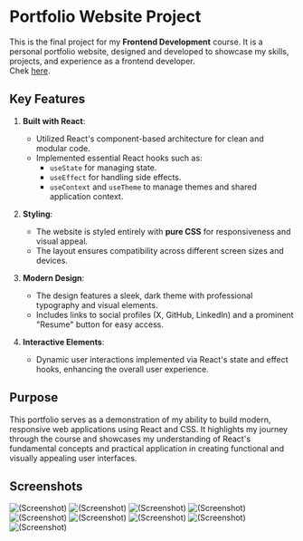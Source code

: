 # Portfolio Website Project

This is the final project for my **Frontend Development** course. It is a personal portfolio website, designed and developed to showcase my skills, projects, and experience as a frontend developer.     
Chek [here](https://sandor-opiok-portfolio.netlify.app/).

## Key Features

1. **Built with React**:
   - Utilized React's component-based architecture for clean and modular code.
   - Implemented essential React hooks such as:
     - `useState` for managing state.
     - `useEffect` for handling side effects.
     - `useContext` and `useTheme` to manage themes and shared application context.

2. **Styling**:
   - The website is styled entirely with **pure CSS** for responsiveness and visual appeal.
   - The layout ensures compatibility across different screen sizes and devices.

3. **Modern Design**:
   - The design features a sleek, dark theme with professional typography and visual elements.
   - Includes links to social profiles (X, GitHub, LinkedIn) and a prominent "Resume" button for easy access.

4. **Interactive Elements**:
   - Dynamic user interactions implemented via React's state and effect hooks, enhancing the overall user experience.

## Purpose

This portfolio serves as a demonstration of my ability to build modern, responsive web applications using React and CSS. It highlights my journey through the course and showcases my understanding of React's fundamental concepts and practical application in creating functional and visually appealing user interfaces.


## Screenshots


![(Screenshot)](./src/assets/screenshots/Screenshot%20from%202025-01-21%2012-05-41.png)
![(Screenshot)](./src/assets/screenshots/Screenshot%20from%202025-01-21%2012-05-47.png)
![(Screenshot)](./src/assets/screenshots/Screenshot%20from%202025-01-21%2012-06-01.png)
![(Screenshot)](./src/assets/screenshots/Screenshot%20from%202025-01-21%2012-08-16.png)
![(Screenshot)](./src/assets/screenshots/Screenshot%20from%202025-01-21%2012-08-45.png)
![(Screenshot)](./src/assets/screenshots/Screenshot%20from%202025-01-21%2012-10-45.png)
![(Screenshot)](./src/assets/screenshots/Screenshot%20from%202025-01-21%2012-11-03.png)
![(Screenshot)](./src/assets/screenshots/Screenshot%20from%202025-01-21%2012-11-25.png)
![(Screenshot)](./src/assets/screenshots/Screenshot%20from%202025-01-21%2012-11-30.png)